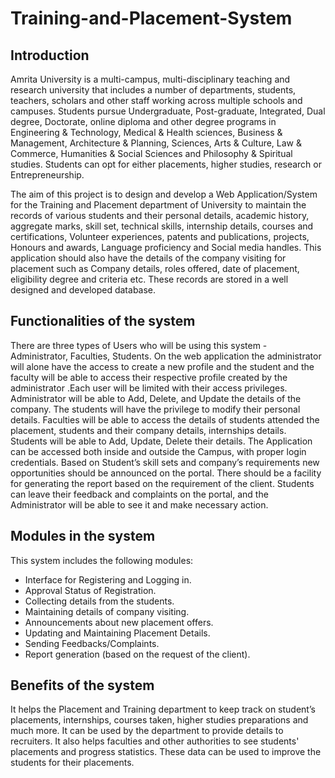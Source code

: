 # Training-and-Placement-System

## Introduction
Amrita University is a multi-campus, multi-disciplinary teaching and research university that includes a number of departments, students, teachers, scholars and other staff working across multiple schools and campuses. Students pursue Undergraduate, Post-graduate, Integrated, Dual degree, Doctorate, online diploma and other degree programs in Engineering & Technology, Medical & Health sciences, Business & Management, Architecture & Planning, Sciences, Arts & Culture, Law & Commerce, Humanities & Social Sciences and Philosophy & Spiritual studies. Students can opt for either placements, higher studies, research or Entrepreneurship.

The aim of this project is to design and develop a Web Application/System for the Training and Placement department of University to maintain the records of various students and their personal details, academic history, aggregate marks, skill set, technical skills, internship details, courses and certifications, Volunteer experiences, patents and publications, projects, Honours and awards, Language proficiency and Social media handles. This application should also have the details of the company visiting for placement such as Company details, roles offered, date of placement, eligibility degree and criteria etc. These records are stored in a well designed and developed database.

## Functionalities of the system
There are three types of Users who will be using this system - Administrator, Faculties, Students. On the web application the administrator will alone have the access to create a new profile and the student and the faculty will be able to access their respective profile created by the administrator .Each user will be limited with their access privileges. Administrator will be able to Add, Delete, and Update the details of the company. The students will have the privilege to modify their personal details. Faculties will be able to access the details of students attended the placement, students and their company details, internships details. Students will be able to Add, Update, Delete their details. The Application can be accessed both inside and outside the Campus, with proper login credentials. Based on Student’s skill sets and company’s requirements new opportunities should be announced on the portal. There should be a facility for generating the report based on the requirement of the client. Students can leave their feedback and complaints on the portal, and the Administrator will be able to see it and make necessary action.

## Modules in the system
This system includes the following modules:
* Interface for Registering and Logging in.
* Approval Status of Registration.
* Collecting details from the students.
* Maintaining details of company visiting.
* Announcements about new placement offers.
* Updating and Maintaining Placement Details.
* Sending Feedbacks/Complaints.
* Report generation (based on the request of the client).

## Benefits of the system
It helps the Placement and Training department to keep track on student’s placements, internships, courses taken, higher studies preparations and much more. It can be used by the department to provide details to recruiters. It also helps faculties and other authorities to see students' placements and progress statistics. These data can be used to improve the students for their placements.

